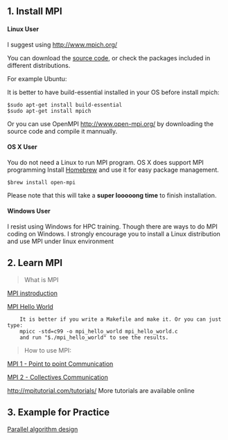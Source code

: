## 1. Install MPI

#### Linux User
I suggest using http://www.mpich.org/

You can download the [source code](http://www.mpich.org/static/downloads/3.2/mpich-3.2.tar.gz), or check the packages included in different distributions.


For example Ubuntu:

It is better to have build-essential installed in your OS before install mpich:

    $sudo apt-get install build-essential
    $sudo apt-get install mpich

Or you can use OpenMPI http://www.open-mpi.org/ by downloading the source code and compile it mannually.

#### OS X User

You do not need a Linux to run MPI program. OS X does support MPI programming
Install [Homebrew](http://brew.sh/) and use it for easy package management.

    $brew install open-mpi

Please note that this will take a **super looooong time** to finish installation.

#### Windows User

I resist using Windows for HPC training. Though there are ways to do MPI coding on Windows. I strongly encourage you to install a Linux distribution and use MPI under linux environment

## 2. Learn MPI

> What is MPI

[MPI instroduction](http://mpitutorial.com/tutorials/mpi-introduction/)

[MPI Hello World](http://mpitutorial.com/tutorials/mpi-hello-world/)

        It is better if you write a Makefile and make it. Or you can just type:
        mpicc -std=c99 -o mpi_hello_world mpi_hello_world.c
        and run "$./mpi_hello_world" to see the results.

> How to use MPI:

[MPI 1 - Point to point Communication](https://www.dropbox.com/s/1nacv0y9o4iuftq/05%20MPI%201%20-%20Point%20to%20point.ppt?dl=0)

[MPI 2 - Collectives Communication](https://www.dropbox.com/s/hgxvdy77ffaciqr/06%20MPI%202%20-%20Collectives.ppt?dl=0)

http://mpitutorial.com/tutorials/
More tutorials are available online

## 3. Example for Practice


[Parallel algorithm design](https://www.dropbox.com/s/2ifhbdy27dy5yeg/07%20Parallel%20algorithm%20design.pptx?dl=0)
